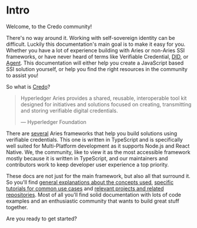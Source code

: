 # Intro

Welcome, to the Credo community!

There's no way around it. Working with self-sovereign identity can be difficult. Luckily this documentation's main goal is to make it easy for you. Whether you have a lot of experience building with Aries or non-Aries SSI frameworks, or have never heard of terms like Verifiable Credential, [DID](./concepts/did-and-didcomm.md), or [Agent](./concepts/agents.md). This documentation will either help you create a JavaScript based SSI solution yourself, or help you find the right resources in the community to assist you!

So what is [Credo](https://github.com/openwallet-foundation/credo-ts)?

> Hyperledger Aries provides a shared, reusable, interoperable tool kit designed for initiatives and solutions focused on creating, transmitting and storing verifiable digital credentials.
>
> — Hyperledger Foundation

There are [several](https://wiki.hyperledger.org/display/ARIES) Aries frameworks that help you build solutions using verifiable credentials. This one is written in TypeScript and is specifically well suited for Multi-Platform development as it supports Node.js and React Native. We, the community, like to view it as the most accessible framework mostly because it is written in TypeScript, and our maintainers and contributors work to keep developer user experience a top priority.

These docs are not just for the main framework, but also all that surround it. So you'll find [general explanations about the concepts used](./concepts/index.md), [specific tutorials for common use cases](./tutorials/index.md) and [relevant projects and related repositories](./ecosystem/index.md). Most of all you'll find solid documentation with lots of code examples and an enthusiastic community that wants to build great stuff together.

Are you ready to get started?
